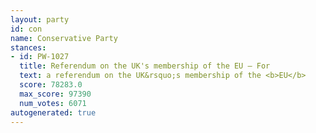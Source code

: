 ```yaml
---
layout: party
id: con
name: Conservative Party
stances:
- id: PW-1027
  title: Referendum on the UK's membership of the EU — For
  text: a referendum on the UK&rsquo;s membership of the <b>EU</b>
  score: 78283.0
  max_score: 97390
  num_votes: 6071
autogenerated: true
---
```

